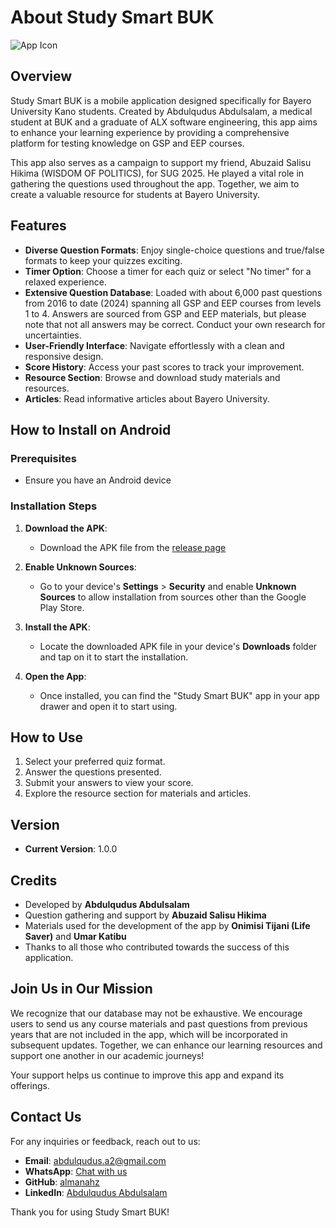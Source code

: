 # About Study Smart BUK

![App Icon](./assets/buklogo.png)

## Overview

Study Smart BUK is a mobile application designed specifically for Bayero University Kano students. Created by Abdulqudus Abdulsalam, a medical student at BUK and a graduate of ALX software engineering, this app aims to enhance your learning experience by providing a comprehensive platform for testing knowledge on GSP and EEP courses.

This app also serves as a campaign to support my friend, Abuzaid Salisu Hikima (WISDOM OF POLITICS), for SUG 2025. He played a vital role in gathering the questions used throughout the app. Together, we aim to create a valuable resource for students at Bayero University.

## Features

- **Diverse Question Formats**: Enjoy single-choice questions and true/false formats to keep your quizzes exciting.
- **Timer Option**: Choose a timer for each quiz or select "No timer" for a relaxed experience.
- **Extensive Question Database**: Loaded with about 6,000 past questions from 2016 to date (2024) spanning all GSP and EEP courses from levels 1 to 4. Answers are sourced from GSP and EEP materials, but please note that not all answers may be correct. Conduct your own research for uncertainties.
- **User-Friendly Interface**: Navigate effortlessly with a clean and responsive design.
- **Score History**: Access your past scores to track your improvement.
- **Resource Section**: Browse and download study materials and resources.
- **Articles**: Read informative articles about Bayero University.

## How to Install on Android

### Prerequisites

- Ensure you have an Android device
### Installation Steps

1. **Download the APK**: 
   - Download the APK file from the [release page](https://github.com/almanahz/Study-Smart-BUK/releases/download/v1.0.0/Study-Smart-BUK.apk)

2. **Enable Unknown Sources**: 
   - Go to your device's **Settings** > **Security** and enable **Unknown Sources** to allow installation from sources other than the Google Play Store.

3. **Install the APK**: 
   - Locate the downloaded APK file in your device's **Downloads** folder and tap on it to start the installation.

4. **Open the App**: 
   - Once installed, you can find the "Study Smart BUK" app in your app drawer and open it to start using.

## How to Use

1. Select your preferred quiz format.
2. Answer the questions presented.
3. Submit your answers to view your score.
4. Explore the resource section for materials and articles.

## Version

- **Current Version**: 1.0.0

## Credits

- Developed by **Abdulqudus Abdulsalam**
- Question gathering and support by **Abuzaid Salisu Hikima**
- Materials used for the development of the app by **Onimisi Tijani (Life Saver)** and **Umar Katibu**
- Thanks to all those who contributed towards the success of this application.

## Join Us in Our Mission

We recognize that our database may not be exhaustive. We encourage users to send us any course materials and past questions from previous years that are not included in the app, which will be incorporated in subsequent updates. Together, we can enhance our learning resources and support one another in our academic journeys!

Your support helps us continue to improve this app and expand its offerings. 

## Contact Us

For any inquiries or feedback, reach out to us:

- **Email**: [abdulqudus.a2@gmail.com](mailto:abdulqudus.a2@gmail.com)
- **WhatsApp**: [Chat with us](https://wa.me/2348168098395)
- **GitHub**: [almanahz](https://github.com/almanahz)
- **LinkedIn**: [Abdulqudus Abdulsalam](https://www.linkedin.com/in/abdqudus)

Thank you for using Study Smart BUK!
